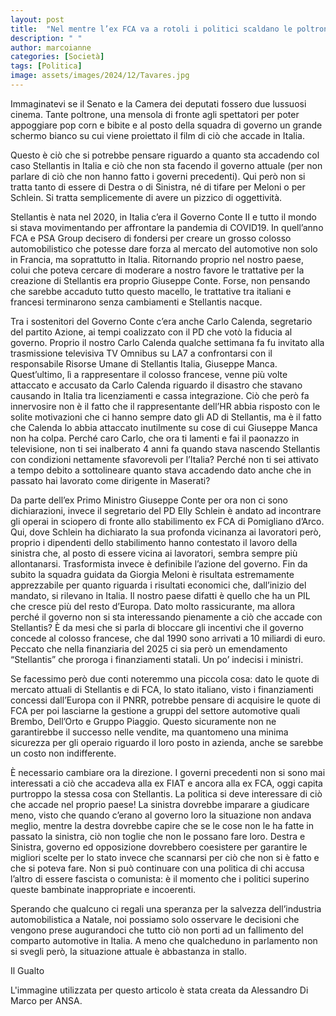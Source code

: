 ```yaml
---
layout: post
title:  "Nel mentre l’ex FCA va a rotoli i politici scaldano le poltrone"
description: " "
author: marcoianne
categories: [Società]
tags: [Politica]
image: assets/images/2024/12/Tavares.jpg
---
```

Immaginatevi se il Senato e la Camera dei deputati fossero due lussuosi cinema. Tante poltrone, una mensola di fronte agli spettatori per poter appoggiare pop corn e bibite e al posto della squadra di governo un grande schermo bianco su cui viene proiettato il film di ciò che accade in Italia. 

Questo è ciò che si potrebbe pensare riguardo a quanto sta accadendo col caso Stellantis in Italia e ciò che non sta facendo il governo attuale (per non parlare di ciò che non hanno fatto i governi precedenti). Qui però non si tratta tanto di essere di Destra o di Sinistra, né di tifare per Meloni o per Schlein. Si tratta semplicemente di avere un pizzico di oggettività.

Stellantis è nata nel 2020, in Italia c’era il Governo Conte II e tutto il mondo si stava movimentando per affrontare la pandemia di COVID19.
In quell’anno FCA e PSA Group decisero di fondersi per creare un grosso colosso automobilistico che potesse dare forza al mercato del automotive non solo in Francia, ma soprattutto in Italia. Ritornando proprio nel nostro paese, colui che poteva cercare di moderare a nostro favore le trattative per la creazione di Stellantis era proprio Giuseppe Conte. Forse, non pensando che sarebbe accaduto tutto questo macello, le trattative tra italiani e francesi terminarono senza cambiamenti e Stellantis nacque.

Tra i sostenitori del Governo Conte c’era anche Carlo Calenda, segretario del partito Azione, ai tempi coalizzato con il PD che votò la fiducia al governo. Proprio il nostro Carlo Calenda qualche settimana fa fu invitato alla trasmissione televisiva TV Omnibus su LA7 a confrontarsi con il responsabile Risorse Umane di Stellantis Italia, Giuseppe Manca.
Quest’ultimo, lì a rappresentare il colosso francese, venne più volte attaccato e accusato da Carlo Calenda riguardo il disastro che stavano causando in Italia tra licenziamenti e cassa integrazione. Ciò che però fa innervosire non è il fatto che il rappresentante dell’HR abbia risposto con le solite motivazioni che ci hanno sempre dato gli AD di Stellantis, ma è il fatto che Calenda lo abbia attaccato inutilmente su cose di cui Giuseppe Manca non ha colpa. Perché caro Carlo, che ora ti lamenti e fai il paonazzo in televisione, non ti sei inalberato 4 anni fa quando stava nascendo Stellantis con condizioni nettamente sfavorevoli per l’Italia? Perché non ti sei attivato a tempo debito a sottolineare quanto stava accadendo dato anche che in passato hai lavorato come dirigente in Maserati?

Da parte dell’ex Primo Ministro Giuseppe Conte per ora non ci sono dichiarazioni, invece il segretario del PD Elly Schlein è andato ad incontrare gli operai in sciopero di fronte allo stabilimento ex FCA di Pomigliano d’Arco. Qui, dove Schlein ha dichiarato la sua profonda vicinanza ai lavoratori però, proprio i dipendenti dello stabilimento hanno contestato il lavoro della sinistra che, al posto di essere vicina ai lavoratori, sembra sempre più allontanarsi.
Trasformista invece è definibile l’azione del governo. Fin da subito la squadra guidata da Giorgia Meloni è risultata estremamente apprezzabile per quanto riguarda i risultati economici che, dall’inizio del mandato, si rilevano in Italia. Il nostro paese difatti è quello che ha un PIL che cresce più del resto d’Europa. Dato molto rassicurante, ma allora perché il governo non si sta interessando pienamente a ciò che accade con Stellantis? È da mesi che si parla di bloccare gli incentivi che il governo concede al colosso francese, che dal 1990 sono arrivati a 10 miliardi di euro. Peccato che nella finanziaria del 2025 ci sia però un emendamento “Stellantis” che proroga i finanziamenti statali. Un po’ indecisi i ministri.

Se facessimo però due conti noteremmo una piccola cosa: dato le quote di mercato attuali di Stellantis e di FCA, lo stato italiano, visto i finanziamenti concessi dall’Europa con il PNRR, potrebbe pensare di acquisire le quote di FCA per poi lasciarne la gestione a gruppi del settore automotive quali Brembo, Dell’Orto e Gruppo Piaggio. Questo sicuramente non ne garantirebbe il successo nelle vendite, ma quantomeno una minima sicurezza per gli operaio riguardo il loro posto in azienda, anche se sarebbe un costo non indifferente.

È necessario cambiare ora la direzione. I governi precedenti non si sono mai interessati a ciò che accadeva alla ex FIAT e ancora alla ex FCA, oggi capita purtroppo la stessa cosa con Stellantis. La politica si deve interessare di ciò che accade nel proprio paese! La sinistra dovrebbe imparare a giudicare meno, visto che quando c’erano al governo loro la situazione non andava meglio, mentre la destra dovrebbe capire che se le cose non le ha fatte in passato la sinistra, ciò non toglie che non le possano fare loro. Destra e Sinistra, governo ed opposizione dovrebbero coesistere per garantire le migliori scelte per lo stato invece che scannarsi per ciò che non si è fatto e che si poteva fare. Non si può continuare con una politica di chi accusa l’altro di essere fascista o comunista: è il momento che i politici superino queste bambinate inappropriate e incoerenti.

Sperando che qualcuno ci regali una speranza per la salvezza dell’industria automobilistica a Natale, noi possiamo solo osservare le decisioni che vengono prese augurandoci che tutto ciò non porti ad un fallimento del comparto automotive in Italia. A meno che qualcheduno in parlamento non si svegli però, la situazione attuale è abbastanza in stallo.


Il Gualto


L'immagine utilizzata per questo articolo è stata creata da Alessandro Di Marco per ANSA.